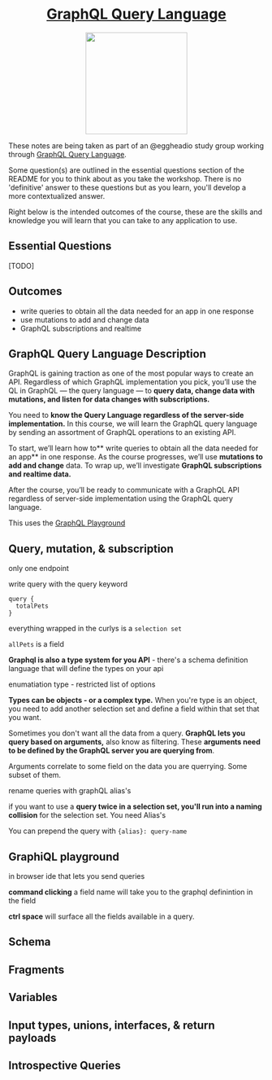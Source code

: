 <h1 align="center"><a href="https://egghead.io/courses/graphql-query-language">GraphQL Query Language</a></h1>

<p align="center"><img src="https://d2eip9sf3oo6c2.cloudfront.net/series/square_covers/000/000/236/full/EGH_GraphQLQuery_Final.png" width="200"></p>

These notes are being taken as part of an @eggheadio study group working through [GraphQL Query Language](https://egghead.io/courses/graphql-query-language).

Some question(s) are outlined in the essential questions section of the README for you to think about as you take the workshop. There is no 'definitive' answer to these questions but as you learn, you'll develop a more contextualized answer.

Right below is the intended outcomes of the course, these are the skills and knowledge you will learn that you can take to any application to use.

## Essential Questions

[TODO]

## Outcomes
- write queries to obtain all the data needed for an app in one response
- use mutations to add and change data
- GraphQL subscriptions and realtime

## GraphQL Query Language Description

GraphQL is gaining traction as one of the most popular ways to create an API. Regardless of which GraphQL implementation you pick, you’ll use the QL in GraphQL — the query language — to **query data, change data with mutations, and listen for data changes with subscriptions.**

You need to **know the Query Language regardless of the server-side implementation.** In this course, we will learn the GraphQL query language by sending an assortment of GraphQL operations to an existing API.

To start, we’ll learn how to** write queries to obtain all the data needed for an app** in one response. As the course progresses, we’ll use **mutations to add and change** data. To wrap up, we’ll investigate **GraphQL subscriptions and realtime data.**

After the course, you’ll be ready to communicate with a GraphQL API regardless of server-side implementation using the GraphQL query language.

This uses the [GraphQL Playground](https://pet-library.moonhighway.com/)

## **Query, mutation, & subscription**

only one endpoint

write query with the query keyword

    query {
      totalPets
    }

everything wrapped in the curlys is a `selection set`

`allPets` is a field

**Graphql is also a type system for you API** - there's a schema definition language that will define the types on your api

enumatiation type - restricted list of options

**Types can be objects - or a complex type.** When you're type is an object, you need to add another selection set and define a field within that set that you want.

Sometimes you don't want all the data from a query. **GraphQL lets you query based on arguments,** also know as filtering. These **arguments need to be defined by the GraphQL server you are querying from**.

Arguments correlate to some field on the data you are querrying. Some subset of them.

rename queries with graphQL alias's

if you want to use a **query twice in a selection set, you'll run into a naming collision** for the selection set. You need Alias's

You can prepend the query with `{alias}: query-name`

## **GraphiQL playground**

in browser ide that lets you send queries

**command clicking** a field name will take you to the graphql definintion in the field

**ctrl space** will surface all the fields available in a query.

## **Schema**

## **Fragments**

## **Variables**

## **Input types, unions, interfaces, & return payloads**

## **Introspective Queries**
